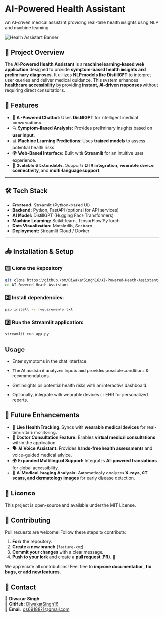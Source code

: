 

# AI-Powered Health Assistant  
An AI-driven medical assistant providing real-time health insights using NLP and machine learning.  

![Health Assistant Banner](https://camo.githubusercontent.com/925908b952c09c506e59f67930d1c8114dc930f96842c60f1edf78e3b7033aed/68747470733a2f2f77616c6c7061706572636176652e636f6d2f77702f7770323133333230342e6a7067)  <!-- Optional: Add an image/banner -->

## 📌 Project Overview  
The **AI-Powered Health Assistant** is a **machine learning-based web application** designed to provide **symptom-based health insights and preliminary diagnoses**. It utilizes **NLP models like DistillGPT** to interpret user queries and deliver medical guidance. This system enhances **healthcare accessibility** by providing **instant, AI-driven responses** without requiring direct consultations.

## 🚀 Features  
- 🤖 **AI-Powered Chatbot:** Uses **DistillGPT** for intelligent medical conversations.  
- 🔍 **Symptom-Based Analysis:** Provides preliminary insights based on **user input**.  
- 📊 **Machine Learning Predictions:** Uses **trained models** to assess potential health risks.  
- 🌍 **Web-Based Interface:** Built with **Streamlit** for an intuitive user experience.  
- 📡 **Scalable & Extendable:** Supports **EHR integration**, **wearable device connectivity**, and **multi-language support**.  

---

## 🛠️ Tech Stack  
- **Frontend:** Streamlit (Python-based UI)  
- **Backend:** Python, FastAPI (optional for API services)  
- **AI Model:** DistillGPT (Hugging Face Transformers)  
- **Machine Learning:** Scikit-learn, TensorFlow/PyTorch  
- **Data Visualization:** Matplotlib, Seaborn  
- **Deployment:** Streamlit Cloud / Docker  

---

## 📥 Installation & Setup  

### 1️⃣ Clone the Repository  
```bash
git clone https://github.com/DiwakarSingh16/AI-Powered-Heath-Assistant-.git
cd AI-Powered-Heath-Assistant
```
  
### 2️⃣ Install dependencies:
   ```sh
   pip install -r requirements.txt

   ```
### 3️⃣ Run the Streamlit application:
   ```sh
   streamlit run app.py
   ```

## Usage
- Enter symptoms in the chat interface.


-  The AI assistant analyzes inputs and provides possible conditions & recommendations.


- Get insights on potential health risks with an interactive dashboard.

- Optionally, integrate with wearable devices or EHR for personalized reports.


## 🔮 Future Enhancements  

- 📡 **Live Health Tracking:** Syncs with **wearable medical devices** for real-time vitals monitoring.  
- 🏥 **Doctor Consultation Feature:** Enables **virtual medical consultations** within the application.  
- 🗣 **AI Voice Assistant:** Provides **hands-free health assessments** and voice-guided medical advice.  
- 🌍 **Expanded Multilingual Support:** Integrates **AI-powered translations** for global accessibility.  
- 🔬 **AI Medical Imaging Analysis:** Automatically analyzes **X-rays, CT scans, and dermatology images** for early disease detection.  




## 📜 License
This project is open-source and available under the MIT License.

## 🤝 Contributing  
Pull requests are welcome! Follow these steps to contribute:  

1. **Fork** the repository.  
2. **Create a new branch** (`feature-xyz`).  
3. **Commit your changes** with a clear message.  
4. **Push to your fork** and create a **pull request (PR)**. 🚀  

We appreciate all contributions! Feel free to **improve documentation, fix bugs, or add new features**.  

## 📧 Contact  
👤 **Diwakar Singh**  
📌 **GitHub:** [DiwakarSingh16](https://github.com/DiwakarSingh16)  
📧 **Email:** [ds6918821@gmail.com](mailto:ds6918821@gmail.com)  
